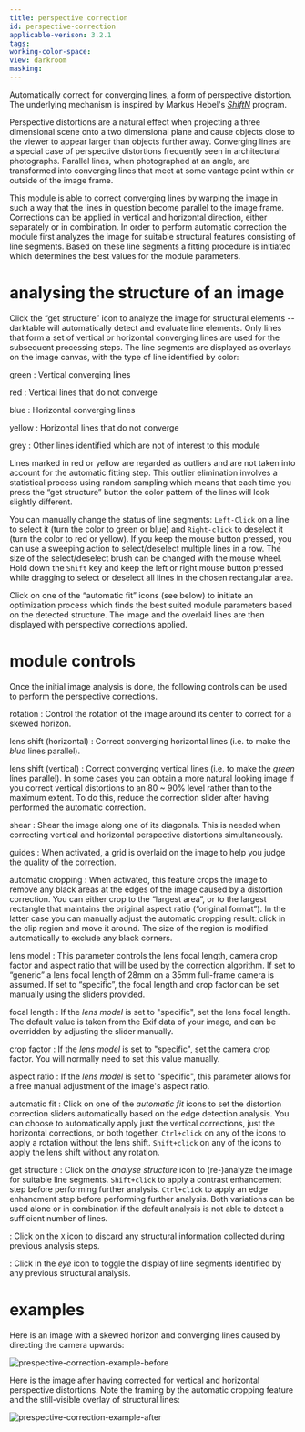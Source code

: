 ```yaml
---
title: perspective correction
id: perspective-correction
applicable-verison: 3.2.1
tags: 
working-color-space:  
view: darkroom
masking: 
---
```


Automatically correct for converging lines, a form of perspective distortion. The underlying mechanism is inspired by Markus Hebel's [_ShiftN_](http://www.shiftn.de/) program.

Perspective distortions are a natural effect when projecting a three dimensional scene onto a two dimensional plane and cause objects close to the viewer to appear larger than objects further away. Converging lines are a special case of perspective distortions frequently seen in architectural photographs. Parallel lines, when photographed at an angle, are transformed into converging lines that meet at some vantage point within or outside of the image frame.

This module is able to correct converging lines by warping the image in such a way that the lines in question become parallel to the image frame. Corrections can be applied in vertical and horizontal direction, either separately or in combination. In order to perform automatic correction the module first analyzes the image for suitable structural features consisting of line segments. Based on these line segments a fitting procedure is initiated which determines the best values for the module parameters.

# analysing the structure of an image

Click the “get structure” icon to analyze the image for structural elements -- darktable will automatically detect and evaluate line elements. Only lines that form a set of vertical or horizontal converging lines are used for the subsequent processing steps. The line segments are displayed as overlays on the image canvas, with the type of line identified by color:

green
: Vertical converging lines

red
: Vertical lines that do not converge

blue
: Horizontal converging lines

yellow
: Horizontal lines that do not converge

grey
: Other lines identified which are not of interest to this module

Lines marked in red or yellow are regarded as outliers and are not taken into account for the automatic fitting step. This outlier elimination involves a statistical process using random sampling which means that each time you press the “get structure” button the color pattern of the lines will look slightly different. 

You can manually change the status of line segments: `Left-Click` on a line to select it (turn the color to green or blue) and `Right-click` to deselect it (turn the color to red or yellow). If you keep the mouse button pressed, you can use a sweeping action to select/deselect multiple lines in a row. The size of the select/deselect brush can be changed with the mouse wheel. Hold down the `Shift` key and keep the left or right mouse button pressed while dragging to select or deselect all lines in the chosen rectangular area.

Click on one of the “automatic fit” icons (see below) to initiate an optimization process which finds the best suited module parameters based on the detected structure. The image and the overlaid lines are then displayed with perspective corrections applied.

# module controls

Once the initial image analysis is done, the following controls can be used to perform the perspective corrections.

rotation
: Control the rotation of the image around its center to correct for a skewed horizon.

lens shift (horizontal)
: Correct converging horizontal lines (i.e. to make the _blue_ lines parallel).

lens shift (vertical)
: Correct converging vertical lines (i.e. to make the _green_ lines parallel). In some cases you can obtain a more natural looking image if you correct vertical distortions to an 80 ~ 90% level rather than to the maximum extent. To do this, reduce the correction slider after having performed the automatic correction.

shear
: Shear the image along one of its diagonals. This is needed when correcting vertical and horizontal perspective distortions simultaneously.

guides
: When activated, a grid is overlaid on the image to help you judge the quality of the correction.

automatic cropping
: When activated, this feature crops the image to remove any black areas at the edges of the image caused by a distortion correction. You can either crop to the “largest area”, or to the largest rectangle that maintains the original aspect ratio (“original format”). In the latter case you can manually adjust the automatic cropping result: click in the clip region and move it around. The size of the region is modified automatically to exclude any black corners.

lens model
: This parameter controls the lens focal length, camera crop factor and aspect ratio that will be used by the correction algorithm. If set to “generic” a lens focal length of 28mm on a 35mm full-frame camera is assumed. If set to “specific”, the focal length and crop factor can be set manually using the sliders provided.

focal length
: If the _lens model_ is set to "specific", set the lens focal length. The default value is taken from the Exif data of your image, and can be overridden by adjusting the slider manually.

crop factor
: If the _lens model_ is set to "specific", set the camera crop factor. You will normally need to set this value manually.

aspect ratio
: If the _lens model_ is set to "specific", this parameter allows for a free manual adjustment of the image's aspect ratio.

automatic fit
: Click on one of the _automatic fit_ icons to set the distortion correction sliders automatically based on the edge detection analysis. You can choose to automatically apply just the vertical corrections, just the horizontal corrections, or both together. `Ctrl+click` on any of the icons to apply a rotation without the lens shift. `Shift+click` on any of the icons to apply the lens shift without any rotation.

get structure
: Click on the _analyse structure_ icon to (re-)analyze the image for suitable line segments. `Shift+click` to apply a contrast enhancement step before performing further analysis. `Ctrl+click` to apply an edge enhancment step before performing further analysis. Both variations can be used alone or in combination if the default analysis is not able to detect a sufficient number of lines.

: Click on the `X` icon to discard any structural information collected during previous analysis steps.

: Click in the _eye_ icon to toggle the display of line segments identified by any previous structural analysis.

# examples

Here is an image with a skewed horizon and converging lines caused by directing the camera upwards:

![prespective-correction-example-before](./prespective-correction/perspective-correction-example-before.png)

Here is the image after having corrected for vertical and horizontal perspective distortions. Note the framing by the automatic cropping feature and the still-visible overlay of structural lines:

![prespective-correction-example-after](./prespective-correction/perspective-correction-example-after.png)




